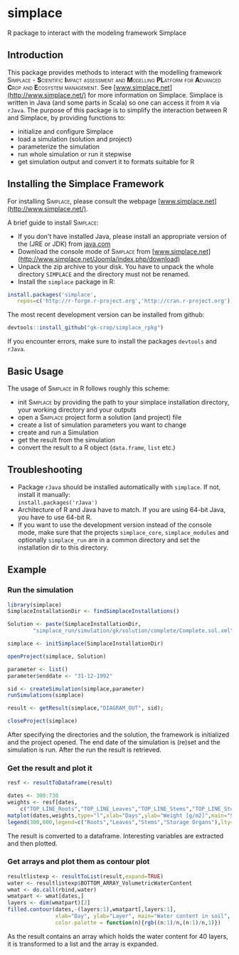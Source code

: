 # simplace

R package to interact with the modeling framework Simplace

## Introduction
This package provides methods to interact with the modelling framework <span style="font-variant:small-caps;">Simplace</span> - 
**S**<span style="font-variant:small-caps;">cientific</span> 
**I**<span style="font-variant:small-caps;">mpact assessment and</span> 
**M**<span style="font-variant:small-caps;">odelling</span>
**PL**<span style="font-variant:small-caps;">atform for</span> 
**A**<span style="font-variant:small-caps;">dvanced</span> 
**C**<span style="font-variant:small-caps;">rop and</span> 
**E**<span style="font-variant:small-caps;">cosystem management</span>. 
See [www.simplace.net](http://www.simplace.net/) for more information on Simplace. Simplace is written in Java (and some parts in Scala) so one can access it from `R` via `rJava`. The purpose of this package is to simplify the interaction between R and Simplace, by providing functions to:

- initialize and configure Simplace
- load a simulation (solution and project)
- parameterize the simulation
- run whole simulation or run it stepwise
- get simulation output and convert it to formats suitable for R


## Installing the Simplace Framework

For installing <span style="font-variant:small-caps;">Simplace</span>, please consult the webpage [www.simplace.net](http://www.simplace.net/).

A brief guide to install <span style="font-variant:small-caps;">Simplace</span>:

- If you don't have installed Java, please install an appropriate version of the (JRE or JDK) from [java.com](http://java.com)
- Download the console mode of <span style="font-variant:small-caps;">Simplace</span> from [www.simplace.net](http://www.simplace.net/Joomla/index.php/download)
- Unpack the zip archive to your disk. You have to unpack the whole directory `SIMPLACE` and the directory must not be renamed.
- Install the `simplace` package in R:  

```r
install.packages('simplace', 
   repos=c('http://r-forge.r-project.org','http://cran.r-project.org'))
```

The most recent development version can be installed from github:
```r
devtools::install_github("gk-crop/simplace_rpkg")
```
If you encounter errors, make sure to install the packages `devtools` and `rJava`.

## Basic Usage

The usage of <span style="font-variant:small-caps;">Simplace</span> in R follows roughly this scheme:

- init <span style="font-variant:small-caps;">Simplace</span> by providing the path to your simplace installation directory, your working directory and your outputs
- open a <span style="font-variant:small-caps;">Simplace</span> project form a solution (and project) file
- create a list of simulation parameters you want to change
- create and run a Simulation
- get the result from the simulation
- convert the result to a R object (`data.frame`, `list` etc.)


## Troubleshooting

- Package `rJava` should be installed automatically with `simplace`. If not, install it manually:  
`install.packages('rJava')`
- Architecture of R and Java have to match. If you are using 64-bit Java, you have to use 64-bit R.
- If you want to use the development version instead of the console mode, make sure that the projects `simplace_core`, `simplace_modules` and optionally `simplace_run`  are in a common directory and set the installation dir to this directory.


## Example

### Run the simulation

```r
library(simplace)
SimplaceInstallationDir <- findSimplaceInstallations()

Solution <- paste(SimplaceInstallationDir,
        "simplace_run/simulation/gk/solution/complete/Complete.sol.xml",sep="")

simplace <- initSimplace(SimplaceInstallationDir)

openProject(simplace, Solution)

parameter <- list()
parameter$enddate <- "31-12-1992"

sid <- createSimulation(simplace,parameter)
runSimulations(simplace)

result <- getResult(simplace,"DIAGRAM_OUT", sid);

closeProject(simplace)
```

After specifying the directories and the solution, the framework is initialized and the project opened. The end date of the simulation is (re)set and the simulation is run. After the run the result is retrieved.


### Get the result and plot it

```r
resf <- resultToDataframe(result)

dates <- 300:730
weights <- resf[dates,
    c("TOP_LINE_Roots","TOP_LINE_Leaves","TOP_LINE_Stems","TOP_LINE_StorageOrgans")]
matplot(dates,weights,type="l",xlab="Days",ylab="Weight [g/m2]",main="Simulated Biomass")
legend(300,800,legend=c("Roots","Leaves","Stems","Storage Organs"),lty=1:4,col=1:4)

```

The result is converted to a dataframe. Interesting variables are extracted and then plotted.



### Get arrays and plot them as contour plot


```r
resultlistexp <- resultToList(result,expand=TRUE)
water <- resultlistexp$BOTTOM_ARRAY_VolumetricWaterContent
wmat <- do.call(rbind,water)
wmatpart <- wmat[dates,]
layers <- dim(wmatpart)[2]
filled.contour(dates,-(layers:1),wmatpart[,layers:1],
               xlab="Day", ylab="Layer", main="Water content in soil",
               color.palette = function(n){rgb((n:1)/n,(n:1)/n,1)})

```


As the result contains an array which holds the water content for 40 layers, it is transformed to a list and the array is expanded.

